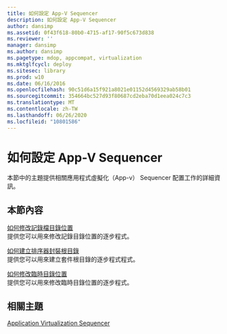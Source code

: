 ```yaml
---
title: 如何設定 App-V Sequencer
description: 如何設定 App-V Sequencer
author: dansimp
ms.assetid: 0f43f618-80b0-4715-af17-90f5c673d838
ms.reviewer: ''
manager: dansimp
ms.author: dansimp
ms.pagetype: mdop, appcompat, virtualization
ms.mktglfcycl: deploy
ms.sitesec: library
ms.prod: w10
ms.date: 06/16/2016
ms.openlocfilehash: 90c51d6a15f921a8021e01152d4569329ab58b01
ms.sourcegitcommit: 354664bc527d93f80687cd2eba70d1eea024c7c3
ms.translationtype: MT
ms.contentlocale: zh-TW
ms.lasthandoff: 06/26/2020
ms.locfileid: "10801586"
---
```

# 如何設定 App-V Sequencer


本節中的主題提供相關應用程式虛擬化（App-v） Sequencer 配置工作的詳細資訊。

## 本節內容


<a href="" id="how-to-modify-the-log-directory-location"></a>[如何修改記錄檔目錄位置](how-to-modify-the-log-directory-location.md)  
提供您可以用來修改記錄目錄位置的逐步程式。

<a href="" id="how-to-create-the-sequencer-package-root-directory"></a>[如何建立排序器封裝根目錄](how-to-create-the-sequencer-package-root-directory.md)  
提供您可以用來建立套件根目錄的逐步程式程式。

<a href="" id="how-to-modify-the-scratch-directory-location"></a>[如何修改臨時目錄位置](how-to-modify-the-scratch-directory-location.md)  
提供您可以用來修改臨時目錄位置的逐步程式。

## 相關主題


[Application Virtualization Sequencer](application-virtualization-sequencer.md)

 

 





